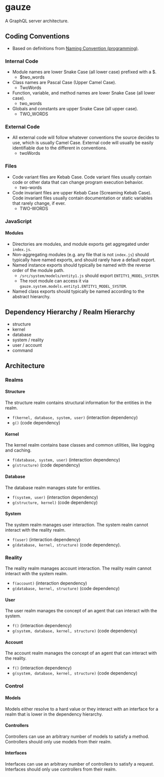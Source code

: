 # gauze

A GraphQL server architecture.

## Coding Conventions
- Based on definitions from [Naming Convention (programming)](https://en.wikipedia.org/wiki/Naming_convention_(programming)#Examples_of_multiple-word_identifier_formats).

### Internal Code
- Module names are lower Snake Case (all lower case) prefixed with a $.
	- $two_words
- Class names are Pascal Case (Upper Camel Case).
	- TwoWords
- Function, variable, and method names are lower Snake Case (all lower case).
	- two_words
- Globals and constants are upper Snake Case (all upper case).
	- TWO_WORDS

### External Code
- All external code will follow whatever conventions the source decides to use, which is usually Camel Case. External code will usually be easily identifiable due to the different in conventions.
	- twoWords

### Files
- Code variant files are Kebab Case. Code variant files usually contain code or other data that can change program execution behavior.
	- two-words
- Code invariant files are upper Kebab Case (Screaming Kebab Case). Code invariant files usually contain documentation or static variables that rarely change, if ever.
	- TWO-WORDS

### JavaScript

#### Modules
- Directories are modules, and module exports get aggregated under `index.js`.
- Non-aggregating modules (e.g. any file that is not `index.js`) should typically have named exports, and should rarely have a default export.
- Named instance exports should typically be named with the reverse order of the module path.
	- `/src/system/models/entity1.js` should export `ENTITY1_MODEL_SYSTEM`.
	- The root module can access it via `gauze.system.models.entity1.ENTITY1_MODEL_SYSTEM`.
- Named class exports should typically be named according to the abstract hierarchy.

## Dependency Hierarchy / Realm Hierarchy
- structure
- kernel
- database
- system / reality
- user / account
- command

## Architecture

### Realms

#### Structure
The structure realm contains structural information for the entities in the realm.
- `f(kernel, database, system, user)` (interaction dependency)
- `g()` (code dependency)

#### Kernel
The kernel realm contains base classes and common utilities, like logging and caching.
- `f(database, system, user)` (interaction dependency)
- `g(structure)` (code dependency)

#### Database
The database realm manages state for entities.
- `f(system, user)` (interaction dependency)
- `g(structure, kernel)` (code dependency)

#### System
The system realm manages user interaction. The system realm cannot interact with the reality realm.
- `f(user)` (interaction dependency)
- `g(database, kernel, structure)` (code dependency).

### Reality
The reality realm manages account interaction. The reality realm cannot interact with the system realm.
- `f(account)` (interaction dependency)
- `g(database, kernel, structure)` (code dependency)

#### User
The user realm manages the concept of an agent that can interact with the system.
- `f()` (interaction dependency)
- `g(system, database, kernel, structure)` (code dependency)

#### Account
The account realm manages the concept of an agent that can interact with the reality.
- `f()` (interaction dependency)
- `g(system, database, kernel, structure)` (code dependency)

### Control

#### Models
Models either resolve to a hard value or they interact with an interface for a realm that is lower in the dependency hierarchy.

#### Controllers
Controllers can use an arbitrary number of models to satisfy a method. Controllers should only use models from their realm.

#### Interfaces
Interfaces can use an arbitrary number of controllers to satisfy a request. Interfaces should only use controllers from their realm.

